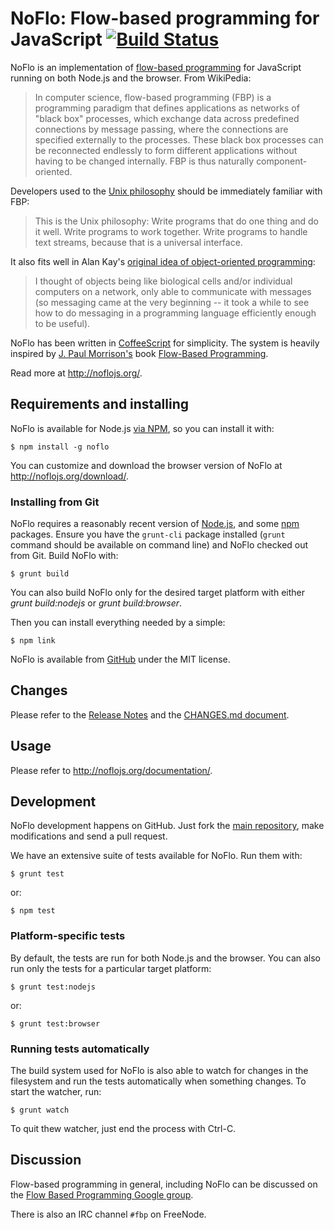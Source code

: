 NoFlo: Flow-based programming for JavaScript [![Build Status](https://secure.travis-ci.org/noflo/noflo.png?branch=master)](http://travis-ci.org/noflo/noflo)
=========================================

NoFlo is an implementation of [flow-based programming](http://en.wikipedia.org/wiki/Flow-based_programming) for JavaScript running on both Node.js and the browser. From WikiPedia:

> In computer science, flow-based programming (FBP) is a programming paradigm that defines applications as networks of "black box" processes, which exchange data across predefined connections by message passing, where the connections are specified externally to the processes. These black box processes can be reconnected endlessly to form different applications without having to be changed internally. FBP is thus naturally component-oriented.

Developers used to the [Unix philosophy](http://en.wikipedia.org/wiki/Unix_philosophy) should be immediately familiar with FBP:

> This is the Unix philosophy: Write programs that do one thing and do it well. Write programs to work together. Write programs to handle text streams, because that is a universal interface.

It also fits well in Alan Kay's [original idea of object-oriented programming](http://userpage.fu-berlin.de/~ram/pub/pub_jf47ht81Ht/doc_kay_oop_en):

> I thought of objects being like biological cells and/or individual computers on a network, only able to communicate with messages (so messaging came at the very beginning -- it took a while to see how to do messaging in a programming language efficiently enough to be useful).

NoFlo has been written in [CoffeeScript](http://jashkenas.github.com/coffee-script) for simplicity. The system is heavily inspired by [J. Paul Morrison's](http://www.jpaulmorrison.com/) book [Flow-Based Programming](http://www.jpaulmorrison.com/fbp/#More). 

Read more at <http://noflojs.org/>.

## Requirements and installing

NoFlo is available for Node.js [via NPM](https://npmjs.org/package/noflo), so you can install it with:

    $ npm install -g noflo

You can customize and download the browser version of NoFlo at <http://noflojs.org/download/>.

### Installing from Git

NoFlo requires a reasonably recent version of [Node.js](http://nodejs.org/), and some [npm](http://npmjs.org/) packages. Ensure you have the `grunt-cli` package installed (`grunt` command should be available on command line) and NoFlo checked out from Git. Build NoFlo with:

    $ grunt build

You can also build NoFlo only for the desired target platform with either *grunt build:nodejs* or *grunt build:browser*.

Then you can install everything needed by a simple:

    $ npm link

NoFlo is available from [GitHub](https://github.com/noflo/noflo) under the MIT license.

## Changes

Please refer to the [Release Notes](https://github.com/noflo/noflo/releases) and the [CHANGES.md document](https://github.com/noflo/noflo/blob/master/CHANGES.md).

## Usage

Please refer to <http://noflojs.org/documentation/>.

## Development

NoFlo development happens on GitHub. Just fork the [main repository](https://github.com/noflo/noflo), make modifications and send a pull request.

We have an extensive suite of tests available for NoFlo. Run them with:

    $ grunt test

or:

    $ npm test

### Platform-specific tests

By default, the tests are run for both Node.js and the browser. You can also run only the tests for a particular target platform:

    $ grunt test:nodejs

or:

    $ grunt test:browser

### Running tests automatically

The build system used for NoFlo is also able to watch for changes in the filesystem and run the tests automatically when something changes. To start the watcher, run:

    $ grunt watch

To quit thew watcher, just end the process with Ctrl-C.

## Discussion

Flow-based programming in general, including NoFlo can be discussed on the [Flow Based Programming Google group](http://groups.google.com/group/flow-based-programming).

There is also an IRC channel `#fbp` on FreeNode.
